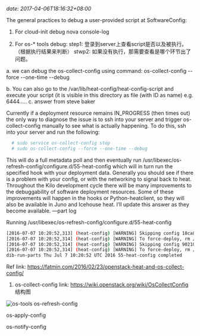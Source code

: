 *date: 2017-04-06T18:16:32+08:00*

The general practices to debug a user-provided script at SoftwareConfig: 

1. For cloud-init debug 
nova console-log 

2. For os-* tools debug: 
step1: 登录到server上查看script是否以及被执行。 （根据执行结果来判断） 
stwp2: 如果没有执行，那需要查看是哪个环节出了问题。 

a. we can debug the os-collect-config using command:
os-collect-config --force --one-time --debug

b. You can also go to the /var/lib/heat-config/heat-config-script and execute your script (it is visible in this directory as file (with ID as name) e.g. 6444.....
c. answer from steve baker

Currently if a deployment resource remains IN_PROGRESS (then times out) the only way to diagnose the issue is to ssh into your server and trigger os-collect-config manually to see what is actually happening. To do this, ssh into your server and run the following:
```bash
  # sudo service os-collect-config stop
  # sudo os-collect-config --force --one-time --debug
```
This will do a full metadata poll and then eventually run /usr/libexec/os-refresh-config/configure.d/55-heat-config which will in turn run the specified hook with your deployment data. 
Generally you should see if there is a problem with your config, or with the networking to signal back to heat. 
Throughout the Kilo development cycle there will be many improvements to the debuggability of software deployment resources. 
Some of these improvements will happen in the hooks or Python-heatclient, so they will also be available in Juno and Icehouse heat. I’ll update this answer as they become available. 
—part log 

Running /usr/libexec/os-refresh-config/configure.d/55-heat-config 
```bash
[2016-07-07 10:20:52,313] (heat-config) [WARNING] Skipping config 18ca89ca-8b91-4830-b3af-15dbe6f85fb4, already deployed 
[2016-07-07 10:20:52,314] (heat-config) [WARNING] To force-deploy, rm /var/run/heat-config/deployed/18ca89ca-8b91-4830-b3af-15dbe6f85fb4.json 
[2016-07-07 10:20:52,314] (heat-config) [WARNING] Skipping config 90210905-531f-4312-84a6-50fd54e1b203, already deployed 
[2016-07-07 10:20:52,314] (heat-config) [WARNING] To force-deploy, rm /var/run/heat-config/deployed/90210905-531f-4312-84a6-50fd54e1b203.json 
dib-run-parts Thu Jul 7 10:20:52 UTC 2016 55-heat-config completed
```

Ref link: https://fatmin.com/2016/02/23/openstack-heat-and-os-collect-config/
1. os-collect-config
link: https://wiki.openstack.org/wiki/OsCollectConfig
结构图

![os-tools](../images/os-tools.png)
os-refresh-config

os-apply-config

os-notify-config